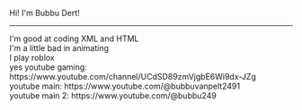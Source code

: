 Hi! I'm Bubbu Dert!
<hr>
I'm good at coding XML and HTML <br>
I'm a little bad in animating <br>
I play roblox <br>
yes youtube gaming: https://www.youtube.com/channel/UCdSD89zmVjgbE6Wi9dx-JZg <br>
youtube main: https://www.youtube.com/@bubbuvanpelt2491 <br>
youtube main 2: https://www.youtube.com/@bubbu249 <br>
